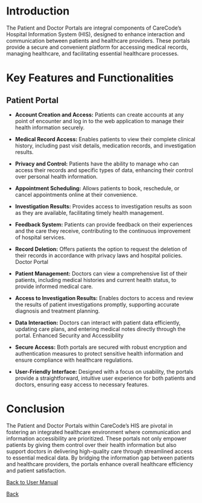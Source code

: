 # Introduction

The Patient and Doctor Portals are integral components of CareCode’s Hospital Information System (HIS), designed to enhance interaction and communication between patients and healthcare providers. These portals provide a secure and convenient platform for accessing medical records, managing healthcare, and facilitating essential healthcare processes.

# Key Features and Functionalities

## Patient Portal

* **Account Creation and Access:** Patients can create accounts at any point of encounter and log in to the web application to manage their health information securely.

* **Medical Record Access:** Enables patients to view their complete clinical history, including past visit details, medication records, and investigation results.

* **Privacy and Control:** Patients have the ability to manage who can access their records and specific types of data, enhancing their control over personal health information.

* **Appointment Scheduling:** Allows patients to book, reschedule, or cancel appointments online at their convenience.

* **Investigation Results:** Provides access to investigation results as soon as they are available, facilitating timely health management.

* **Feedback System:** Patients can provide feedback on their experiences and the care they receive, contributing to the continuous improvement of hospital services.

* **Record Deletion:** Offers patients the option to request the deletion of their records in accordance with privacy laws and hospital policies.
Doctor Portal

* **Patient Management:** Doctors can view a comprehensive list of their patients, including medical histories and current health status, to provide informed medical care.

* **Access to Investigation Results:** Enables doctors to access and review the results of patient investigations promptly, supporting accurate diagnosis and treatment planning.

* **Data Interaction:** Doctors can interact with patient data efficiently, updating care plans, and entering medical notes directly through the portal.
Enhanced Security and Accessibility

* **Secure Access:** Both portals are secured with robust encryption and authentication measures to protect sensitive health information and ensure compliance with healthcare regulations.

* **User-Friendly Interface:** Designed with a focus on usability, the portals provide a straightforward, intuitive user experience for both patients and doctors, ensuring easy access to necessary features.

# Conclusion

The Patient and Doctor Portals within CareCode’s HIS are pivotal in fostering an integrated healthcare environment where communication and information accessibility are prioritized. These portals not only empower patients by giving them control over their health information but also support doctors in delivering high-quality care through streamlined access to essential medical data. By bridging the information gap between patients and healthcare providers, the portals enhance overall healthcare efficiency and patient satisfaction.


[Back to User Manual](https://github.com/hmislk/hmis/wiki/User-Manual)

[Back](https://github.com/hmislk/hmis/wiki)
